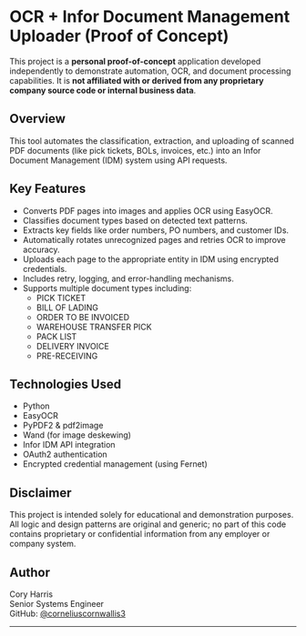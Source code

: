 # OCR + Infor Document Management Uploader (Proof of Concept)

This project is a **personal proof-of-concept** application developed independently to demonstrate automation, OCR, and document processing capabilities. It is **not affiliated with or derived from any proprietary company source code or internal business data**.

## Overview

This tool automates the classification, extraction, and uploading of scanned PDF documents (like pick tickets, BOLs, invoices, etc.) into an Infor Document Management (IDM) system using API requests.

## Key Features

- Converts PDF pages into images and applies OCR using EasyOCR.
- Classifies document types based on detected text patterns.
- Extracts key fields like order numbers, PO numbers, and customer IDs.
- Automatically rotates unrecognized pages and retries OCR to improve accuracy.
- Uploads each page to the appropriate entity in IDM using encrypted credentials.
- Includes retry, logging, and error-handling mechanisms.
- Supports multiple document types including:
  - PICK TICKET
  - BILL OF LADING
  - ORDER TO BE INVOICED
  - WAREHOUSE TRANSFER PICK
  - PACK LIST
  - DELIVERY INVOICE
  - PRE-RECEIVING

## Technologies Used

- Python
- EasyOCR
- PyPDF2 & pdf2image
- Wand (for image deskewing)
- Infor IDM API integration
- OAuth2 authentication
- Encrypted credential management (using Fernet)

## Disclaimer

This project is intended solely for educational and demonstration purposes. All logic and design patterns are original and generic; no part of this code contains proprietary or confidential information from any employer or company system.

## Author

Cory Harris  
Senior Systems Engineer  
GitHub: [@corneliuscornwallis3](https://github.com/corneliuscornwallis3)

---

